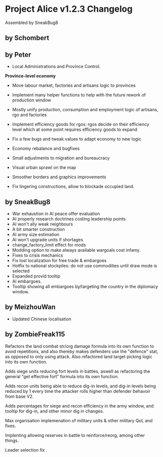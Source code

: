 # Project Alice v1.2.3 Changelog

Assembled by SneakBug8

## by Schombert



## by Peter

- Local Administrations and Province Control.

**Province-level economy**

- Move labour market, factories and artisans logic to provinces
- Implement many helper functions to help with the future rework of production window
- Mostly unify production, consumption and employment logic of artisans, rgo and factories
- Implement efficiency goods for rgos: rgos decide on their efficiency level which at some point requires efficiency goods to expand
- Fix a few bugs and tweak values to adapt economy to new logic

- Economy rebalance and bugfixes
- Small adjustments to migration and bureaucracy
- Visual urban sprawl on the map
- Smoother borders and graphics improvements
- Fix lingering constructions, allow to blockade occupied land. 

## by SneakBug8

- War exhaustion in AI peace offer evaluation
- AI properly research doctrines costing leadership points
- AI won't ally weak neighbours
- A bit smarter construction
- AI army size estimation
- AI won't upgrade units if shortages
- change_factory_limit effect for mods
- Modding option to make always available wargoals cost infamy.
- Fixes to crisis mechanics
- Fix lost localization for free trade & embargoes 
- Hotfix to national stockpiles: do not use commodities until draw mode is selected
- Expanded provid tooltip
- AI embargoes.
- Tooltip showing all embargoes by/targeting the country in the diplomacy window.

## by MeizhouWan

  - Updated Chinese localisation

## by ZombieFreak115

Refactors the land combat str/org damage formula into its own function to avoid repetitions, and also thereby makes defenders use the "defence" stat, as opposed to only using attack. Also refactored land target picking logic into its own function.

Adds siege units reducing fort levels in battles, aswell as refactoring the general "get effective fort" formula into its own function.

Adds recon units being able to reduce dig-in levels, and dig-in levels being reduced by 1 every time the attacker rolls higher than defender behavoir from base V2.

Adds percentages for siege and recon efficiency in the army window, and tooltip for dig-in, and other minor dig in changes.

Max organisation implemenation of military units & other military QoL and fixes.

Implenting allowing reserves in battle to reinforce/reorg, among other things. 

Leader selection fix .
